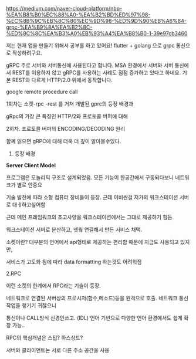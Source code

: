 https://medium.com/naver-cloud-platform/nbp-%EA%B8%B0%EC%88%A0-%EA%B2%BD%ED%97%98-%EC%8B%9C%EB%8C%80%EC%9D%98-%ED%9D%90%EB%A6%84-grpc-%EA%B9%8A%EA%B2%8C-%ED%8C%8C%EA%B3%A0%EB%93%A4%EA%B8%B0-1-39e97cb3460

저는 현재 앱을 만들기 위해서 공부를 하고 있어요! flutter + golang 으로 grpc 통신으로 작성하려구요.

gRPC 주로 서버와 서버통신에 사용된다고 합니다. MSA 환경에서 서버와 서버 통신에서 REST를 이용하지 않고 gRPC를 사용하는 사례도 점점 증가하고 있다고 하네요. 기본 REST와 다르게 HTTP/2.0 위에서 동작합니다.



google remote procedure call

1회차는 소켓-rpc -rest 를 거쳐 개발된 gprc의 등장 배경과

gRpc의 가장 큰 특징인 HTTP/2와 프로토콜 버퍼에 대해 

2회차. 프로토콜 버퍼의 ENCODING/DECODING 원리

함꼐 읽으면 gRPC에 대해 더욱 더 깊이 알아볼수있다.

1. 등장 배경

**Server Client Model**


프로그램은 모놀리틱 구조로 설계되었음. 모든 기능이 한공간에서 구동되다보니 네트워크가 별로  안중요

기술 발전에 따라 소형 컴퓨터 장비들이 등장. 근데 이비싼걸 저가의 워크스테이션 서버로 대ㅔ하고싶어함


근데 메인 프레임워크의 초고사양을 워크스테이션에서는 그대로 제공하기 힘듬

워크스테이션 서버로 분산하고, 넷웤 연결해서 만든 서비스 채택.

소켓이란? 대부분의 언어에서 api형태로 제공하는 편리함 때문에 지금도 사용되고 있지만,

서비스가 고도화 됨에 따라 data formatting 하는것도 어려워짐

2.RPC

이런 소켓의 한계에서 RPC라는 기술이 등장.


네트워크로 연결된 서버상의 프로시저(함수,메소드)등을 원격으로 호출. 네트워크 통신 작업을 챙기기 귀찮으니

통신이나 CALL방식 신경안쓰고. (IDL) 언어 기반으로 다양한 언어 환경에서도 쉽게 확장 가능..

RPC의 핵심개념은 스텁? 하스상드?

서버와 클라이언트는 서로 다른 주소 공간을 사용






